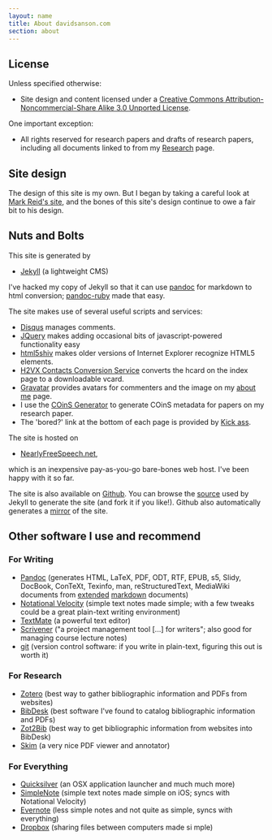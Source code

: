 ```yaml
---
layout: name
title: About davidsanson.com
section: about
---
```


## License

Unless specified otherwise:

-   Site design and content licensed under a [Creative Commons Attribution-Noncommercial-Share Alike 3.0 Unported License](http://creativecommons.org/licenses/by-nc-sa/3.0/ "License").

One important exception:

-   All rights reserved for research papers and drafts of research papers, including all documents linked to from my [Research](%7B%7B%20site.url%20%7D%7D/research "Research") page.

## Site design

The design of this site is my own. But I began by taking a careful look at [Mark Reid's site](http://github.com/mreid/mark.reid.name), and the bones of this site's design continue to owe a fair bit to his design.

## Nuts and Bolts

This site is generated by

-   [Jekyll](http://jekyllrb.com/) (a lightweight CMS)

I've hacked my copy of Jekyll so that it can use [pandoc](http://johnmacfarlane.net/pandoc/) for markdown to html conversion; [pandoc-ruby](http://github.com/alphabetum/pandoc-ruby) made that easy.

The site makes use of several useful scripts and services:

-   [Disqus](http://disqus.com/) manages comments.
-   [JQuery](http://jquery.com/) makes adding occasional bits of javascript-powered functionality easy
-   [html5shiv](http://code.google.com/p/html5shiv/) makes older versions of Internet Explorer recognize HTML5 elements.
-   [H2VX Contacts Conversion Service](http://h2vx.com/vcf/) converts the hcard on the index page to a downloadable vcard.
-   [Gravatar](http://gravatar.com/) provides avatars for commenters and the image on my [about me](/about-me) page.
-   I use the [COinS Generator](http://generator.ocoins.info/) to generate COinS metadata for papers on my research paper.
-   The 'bored?' link at the bottom of each page is provided by [Kick ass](http://erkie.github.com/).

The site is hosted on

-   [NearlyFreeSpeech.net](https://www.nearlyfreespeech.net/),

which is an inexpensive pay-as-you-go bare-bones web host. I've been happy with it so far.

The site is also available on [Github](http://github.com/). You can browse the [source](http://github.com/dsanson/dsanson.github.com) used by Jekyll to generate the site (and fork it if you like!). Github also automatically generates a [mirror](http://dsanson.github.com) of the site.

## Other software I use and recommend

### For Writing

-   [Pandoc](http://johnmacfarlane.net/pandoc/) (generates HTML, LaTeX, PDF, ODT, RTF, EPUB, s5, Slidy, DocBook, ConTeXt, Texinfo, man, reStructuredText, MediaWiki documents from [extended](http://johnmacfarlane.net/pandoc/README.html#pandocs-markdown-vs.standard-markdown) [markdown](http://daringfireball.net/projects/markdown/) documents)
-   [Notational Velocity](http://notational.net/) (simple text notes made simple; with a few tweaks could be a great plain-text writing environment)
-   [TextMate](http://macromates.com/) (a powerful text editor)
-   [Scrivener](http://www.literatureandlatte.com/scrivener.html) ("a project management tool [...] for writers"; also good for managing course lecture notes)
-   [git](http://git.or.cz/) (version control software: if you write in plain-text, figuring this out is worth it)

### For Research

-   [Zotero](http://www.zotero.org/) (best way to gather bibliographic information and PDFs from websites)
-   [BibDesk](http://bibdesk.sourceforge.net/) (best software I've found to catalog bibliographic information and PDFs)
-   [Zot2Bib](http://mackerron.com/zot2bib/) (best way to get bibliographic information from websites into BibDesk)
-   [Skim](http://skim-app.sourceforge.net/) (a very nice PDF viewer and annotator)

### For Everything

-   [Quicksilver](http://github.com/tiennou/blacktree-alchemy) (an OSX application launcher and much much more)
-   [SimpleNote](http://simplenoteapp.com/) (simple text notes made simple on iOS; syncs with Notational Velocity)
-   [Evernote](http://www.evernote.com/) (less simple notes and not quite as simple, syncs with everything)
-   [Dropbox](https://www.getdropbox.com/referrals/NTg1MzM4OQ) (sharing files between computers made si
mple)
